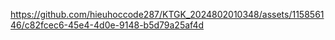 https://github.com/hieuhoccode287/KTGK_2024802010348/assets/115856146/c82fcec6-45e4-4d0e-9148-b5d79a25af4d
